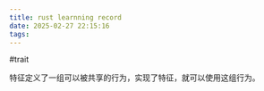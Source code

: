 ```yaml
---
title: rust learnning record
date: 2025-02-27 22:15:16
tags:
---
```


#trait

特征定义了一组可以被共享的行为，实现了特征，就可以使用这组行为。
